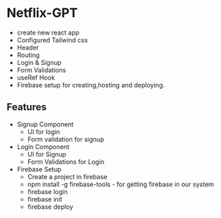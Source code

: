 # Netflix-GPT
- create new react app
- Configured Tailwind css
- Header
- Routing
- Login & Signup
- Form Validations
- useRef Hook
- Firebase setup for creating,hosting and deploying.

## Features
- Signup Component
  - UI for login
  - Form validation for signup
- Login Component
  - UI for Signup
  - Form Validations for Login
- Firebase Setup
  - Create a project in firebase
  - npm install -g firebase-tools - for getting firebase in our system
  - firebase login
  - firebase init
  - firebase deploy